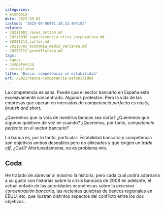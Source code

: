 ```yaml
---
categories:
- economía
date: 2023-09-01
lastmod: '2025-04-06T01:38:33.494103'
related:
- 20211002_races_bottom.md
- 20211030_supervivencia_etica_corporativa.md
- 20241211_cortos.md
- 20210703_economia_media_varianza.md
- 20230721_greedflation.md
tags:
- banca
- competencia
- estabilidad
title: 'Banca: competencia vs estabilidad'
url: /2023/banca-competencia-estabilidad
---
```


La competencia es sana. Puede que el sector bancario en España esté excesivamente concentrado. Algunos protestan. Pero la vida de las empresas que operan en mercados de _competencia perfecta_ es _nasty, brutish and short_.

¿Queremos que la vida de nuestros bancos sea corta? ¿Queremos que algunos quiebren de vez en cuando? ¿Queremos, por tanto, _competencia perfecta_ en el sector bancario?

La banca es, por lo tanto, particular. Estabilidad bancaria y competencia son objetivos ambos deseables pero no alineados y que exigen un _trade off_. ¿Cuál? Afortunadamente, no es problema mío.

## Coda

He tratado de abreviar al máximo la historia, pero cada cual podrá adornarla a su gusto con historias sobre la crisis bancaria de 2008 en adelante, el actual enfado de las autoridades económicas sobre la _excesiva concentración bancaria_, las recientes quiebras de bancos regionales en EEUU, etc. que ilustran distintos aspectos del conflicto entre los dos objetivos.